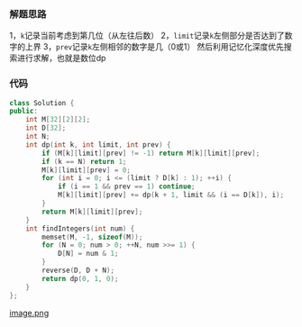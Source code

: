 ### 解题思路
1，`k`记录当前考虑到第几位（从左往后数）
2，`limit`记录`k`左侧部分是否达到了数字的上界
3，`prev`记录`k`左侧相邻的数字是几（0或1）
然后利用记忆化深度优先搜索进行求解，也就是数位dp

### 代码

```cpp
class Solution {
public:
    int M[32][2][2];
    int D[32];
    int N;
    int dp(int k, int limit, int prev) {
        if (M[k][limit][prev] != -1) return M[k][limit][prev];
        if (k == N) return 1;
        M[k][limit][prev] = 0;
        for (int i = 0; i <= (limit ? D[k] : 1); ++i) {
            if (i == 1 && prev == 1) continue;
            M[k][limit][prev] += dp(k + 1, limit && (i == D[k]), i);
        }
        return M[k][limit][prev];
    }
    int findIntegers(int num) {
        memset(M, -1, sizeof(M));
        for (N = 0; num > 0; ++N, num >>= 1) {
            D[N] = num & 1;
        }
        reverse(D, D + N);
        return dp(0, 1, 0);
    }
};
```

 [image.png](https://pic.leetcode-cn.com/30f84ad2aa7b7cb1f016ca02b54a7d28972b963a10ce7612420a65e9d5e0c3e4-image.png)
